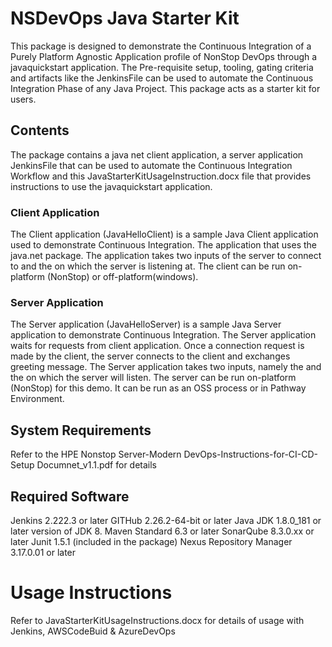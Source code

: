 # NSDevOps Java Starter Kit
This package is designed to demonstrate the Continuous Integration of a  Purely Platform Agnostic Application profile of NonStop DevOps through a javaquickstart application. 
The Pre-requisite setup, tooling, gating criteria and artifacts like the JenkinsFile can be used to automate the Continuous Integration Phase of any Java Project.  This package acts as a starter kit for users. 

## Contents 
The package contains a java net client application, a server application JenkinsFile that can be used to automate the Continuous Integration Workflow and this JavaStarterKitUsageInstruction.docx file that provides instructions to use the javaquickstart application. 

### Client Application
The Client application (JavaHelloClient) is a sample Java Client application used to demonstrate Continuous Integration. The application that uses the java.net package. 
The application takes two inputs <IPAddress> of the server to connect to and the <PortNumber> on which the server is listening at. 
The client can be run on-platform (NonStop) or off-platform(windows). 	

### Server Application
The Server application (JavaHelloServer) is a sample Java Server application to demonstrate Continuous Integration. The Server application waits for requests from client application. Once a connection request is made by the client, the server connects to the client and exchanges greeting message.  The Server application takes two inputs, namely the <HostName> and the <PortNumber> on which the server will listen. The server can be run on-platform (NonStop) for this demo. It can be run as an OSS process or in Pathway Environment.

## System Requirements 
Refer to the HPE Nonstop Server-Modern DevOps-Instructions-for-CI-CD-Setup Documnet_v1.1.pdf for details 

## Required Software  
Jenkins	 			2.222.3 or later
GITHub	 			2.26.2-64-bit or later
Java	       			JDK 1.8.0_181 or later version of JDK 8. 
Maven	Standard 			6.3 or later 
SonarQube				8.3.0.xx or later 
Junit					1.5.1 (included in the package)
Nexus Repository Manager	3.17.0.01 or later

# Usage Instructions 
Refer to JavaStarterKitUsageInstructions.docx for details of usage with Jenkins, AWSCodeBuid & AzureDevOps

